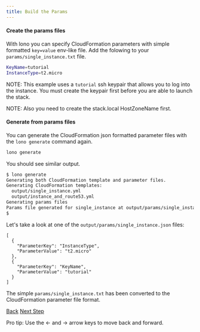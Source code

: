 ```yaml
---
title: Build the Params
---
```


#### Create the params files

With lono you can specify CloudFormation parameters with simple formatted `key=value` env-like file.  Add the folowing to your `params/single_instance.txt` file.

```sh
KeyName=tutorial
InstanceType=t2.micro
```

NOTE: This example uses a `tutorial` ssh keypair that allows you to log into the instance. You must create the keypair first before you are able to launch the stack.

NOTE: Also you need to create the stack.local HostZoneName first.

#### Generate from params files

You can generate the CloudFormation json formatted parameter files with the `lono generate` command again.

```sh
lono generate
```

You should see similar output.

```sh
$ lono generate
Generating both CloudFormation template and parameter files.
Generating CloudFormation templates:
  output/single_instance.yml
  output/instance_and_route53.yml
Generating params files
Params file generated for single_instance at output/params/single_instance.json
$
```

Let's take a look at one of the `output/params/single_instance.json` files:

```
[
  {
    "ParameterKey": "InstanceType",
    "ParameterValue": "t2.micro"
  },
  {
    "ParameterKey": "KeyName",
    "ParameterValue": "tutorial"
  }
]
```

The simple `params/single_instance.txt` has been converted to the CloudFormation parameter file format.

<a id="prev" class="btn btn-basic" href="{% link _docs/scratch-template-generate.md %}">Back</a>
<a id="next" class="btn btn-primary" href="{% link _docs/scratch-cfn-create.md %}">Next Step</a>
<p class="keyboard-tip">Pro tip: Use the <- and -> arrow keys to move back and forward.</p>

